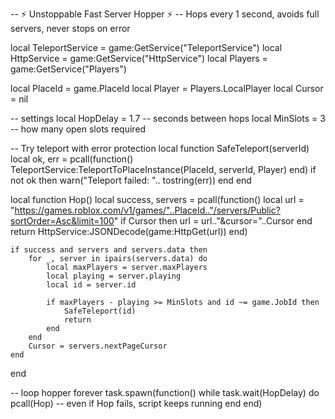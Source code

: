 -- ⚡ Unstoppable Fast Server Hopper ⚡
-- Hops every 1 second, avoids full servers, never stops on error

local TeleportService = game:GetService("TeleportService")
local HttpService = game:GetService("HttpService")
local Players = game:GetService("Players")

local PlaceId = game.PlaceId
local Player = Players.LocalPlayer
local Cursor = nil

-- settings
local HopDelay = 1.7 -- seconds between hops
local MinSlots = 3 -- how many open slots required

-- Try teleport with error protection
local function SafeTeleport(serverId)
    local ok, err = pcall(function()
        TeleportService:TeleportToPlaceInstance(PlaceId, serverId, Player)
    end)
    if not ok then
        warn("Teleport failed: ".. tostring(err))
    end
end

local function Hop()
    local success, servers = pcall(function()
        local url = "https://games.roblox.com/v1/games/"..PlaceId.."/servers/Public?sortOrder=Asc&limit=100"
        if Cursor then
            url = url.."&cursor="..Cursor
        end
        return HttpService:JSONDecode(game:HttpGet(url))
    end)

    if success and servers and servers.data then
        for _, server in ipairs(servers.data) do
            local maxPlayers = server.maxPlayers
            local playing = server.playing
            local id = server.id

            if maxPlayers - playing >= MinSlots and id ~= game.JobId then
                SafeTeleport(id)
                return
            end
        end
        Cursor = servers.nextPageCursor
    end
end

-- loop hopper forever
task.spawn(function()
    while task.wait(HopDelay) do
        pcall(Hop) -- even if Hop fails, script keeps running
    end
end)